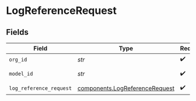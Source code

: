 # LogReferenceRequest


## Fields

| Field                                                                            | Type                                                                             | Required                                                                         | Description                                                                      | Example                                                                          |
| -------------------------------------------------------------------------------- | -------------------------------------------------------------------------------- | -------------------------------------------------------------------------------- | -------------------------------------------------------------------------------- | -------------------------------------------------------------------------------- |
| `org_id`                                                                         | *str*                                                                            | :heavy_check_mark:                                                               | N/A                                                                              | org-123                                                                          |
| `model_id`                                                                       | *str*                                                                            | :heavy_check_mark:                                                               | N/A                                                                              | model-123                                                                        |
| `log_reference_request`                                                          | [components.LogReferenceRequest](../../models/components/logreferencerequest.md) | :heavy_check_mark:                                                               | N/A                                                                              |                                                                                  |